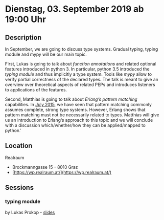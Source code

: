# Dienstag, 03. September 2019 ab 19:00 Uhr

## Description

In September, we are going to discuss type systems. Gradual typing, typing module and mypy will be our main topic.

First, Lukas is going to talk about *function annotations* and related optional features introduced in python 3. In particular, python 3.5 introduced the *typing module* and thus implicitly a type system. Tools like *mypy* allow to verify partial correctness of the declared types. The talk is meant to give an overview over theoretical aspects of related PEPs and introduces listeners to applications of the features.

Second, Matthias is going to talk about *Erlang’s pattern matching* capabilities. In [July 2015](https://pygraz.org/meetups/2015-07-07), we have seen that pattern matching commonly assumes complete, strong type systems. However, Erlang shows that pattern matching must not be necessarily related to types. Matthias will give us an introduction to Erlang‘s approach to this topic and we will conclude with a discussion which/whether/how they can be applied/mapped to python.'

## Location

Realraum

- Brockmanngasse 15  - 8010 Graz 
- [https://wp.realraum.at/](https://wp.realraum.at/)

## Sessions 

### typing module 

by Lukas Prokop
    - [slides](http://lukas-prokop.at/talks/pygraz-typing) 


